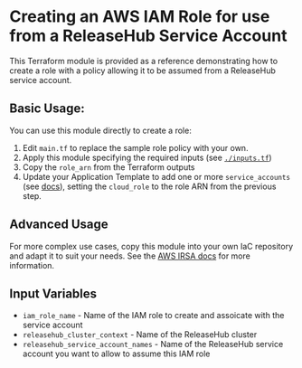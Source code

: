 # Creating an AWS IAM Role for use from a ReleaseHub Service Account

This Terraform module is provided as a reference demonstrating how to create a
role with a policy allowing it to be assumed from a ReleaseHub service account.

## Basic Usage:

You can use this module directly to create a role:

1. Edit `main.tf` to replace the sample role policy with your own.
2. Apply this module specifying the required inputs (see
   [`./inputs.tf`](./inputs.tf))
3. Copy the `role_arn` from the Terraform outputs
4. Update your Application Template to add one or more `service_accounts` (see
   [docs](https://docs.releasehub.com/reference-documentation/application-settings/application-template/schema-definition#service-accounts)),
   setting the `cloud_role` to the role ARN from the previous step.

## Advanced Usage

For more complex use cases, copy this module into your own IaC repository and
adapt it to suit your needs. See the [AWS IRSA
docs](https://docs.aws.amazon.com/eks/latest/userguide/iam-roles-for-service-accounts.html)
for more information.


## Input Variables

* `iam_role_name` - Name of the IAM role to create and assoicate with the
  service account
* `releasehub_cluster_context` - Name of the ReleaseHub cluster
* `releasehub_service_account_names` - Name of the ReleaseHub service account
  you want to allow to assume this IAM role
